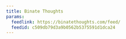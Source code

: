 ```yaml
---
title: Binate Thoughts
params:
  feedlink: https://binatethoughts.com/feed/
  feedid: c509db79d3a9b0562b5375591d1dca24
---
```

